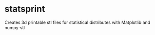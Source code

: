 # statsprint
Creates 3d printable stl files for statistical distributes with Matplotlib and numpy-stl
